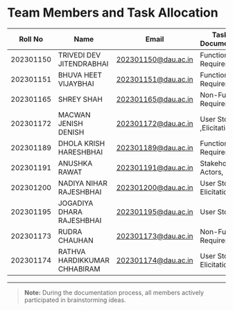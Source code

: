 # Team Members and Task Allocation

| Roll No    | Name                             | Email                        | Tasks in Documentation                               | Future Tasks                 |
|------------|----------------------------------|------------------------------|------------------------------------------------------|------------------------------|
| 202301150  | TRIVEDI DEV JITENDRABHAI         | 202301150@dau.ac.in          | Functional Requirements                              | Backend, Testing             |
| 202301151  | BHUVA HEET VIJAYBHAI             | 202301151@dau.ac.in          | Functional Requirements                              | Backend                      |
| 202301165  | SHREY SHAH                       | 202301165@dau.ac.in          | Non-Functional Requirements                          | Backend                      |
| 202301172  | MACWAN JENISH DENISH             | 202301172@dau.ac.in          | User Stories ,Elicitation                            | Frontend, Testing            |
| 202301189  | DHOLA KRISH HARESHBHAI           | 202301189@dau.ac.in          | Functional Requirements                              | Backend                      |
| 202301191  | ANUSHKA RAWAT                    | 202301191@dau.ac.in          | Stakeholders & Actors, Epics                         | Frontend                     |
| 202301200  | NADIYA NIHAR RAJESHBHAI          | 202301200@dau.ac.in          | User Stories , Elicitation                           | Backend                      |
| 202301195  | JOGADIYA DHARA RAJESHBHAI        | 202301195@dau.ac.in          | User Stories                                         | Frontend                     |
| 202301173  | RUDRA CHAUHAN                    | 202301173@dau.ac.in          | Non-Functional Requirements                          | Frontend                     |
| 202301174  | RATHVA HARDIKKUMAR CHHABIRAM     | 202301174@dau.ac.in          | User Stories , Elicitation                           | Frontend                     |

---

> **Note:** During the documentation process, all members actively participated in brainstorming ideas.
